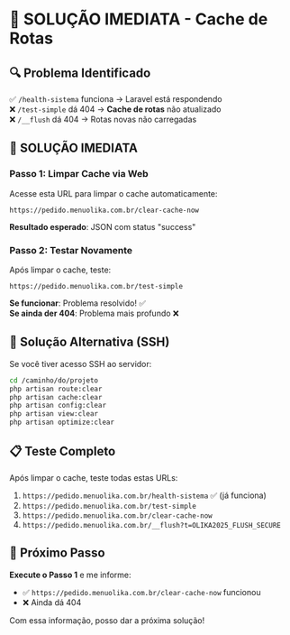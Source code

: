 # 🎯 SOLUÇÃO IMEDIATA - Cache de Rotas

## 🔍 **Problema Identificado**

✅ `/health-sistema` funciona → Laravel está respondendo  
❌ `/test-simple` dá 404 → **Cache de rotas** não atualizado  
❌ `/__flush` dá 404 → Rotas novas não carregadas  

## 🚀 **SOLUÇÃO IMEDIATA**

### Passo 1: Limpar Cache via Web
Acesse esta URL para limpar o cache automaticamente:
```
https://pedido.menuolika.com.br/clear-cache-now
```

**Resultado esperado**: JSON com status "success"

### Passo 2: Testar Novamente
Após limpar o cache, teste:
```
https://pedido.menuolika.com.br/test-simple
```

**Se funcionar**: Problema resolvido! ✅  
**Se ainda der 404**: Problema mais profundo ❌

## 🔧 **Solução Alternativa (SSH)**

Se você tiver acesso SSH ao servidor:

```bash
cd /caminho/do/projeto
php artisan route:clear
php artisan cache:clear
php artisan config:clear
php artisan view:clear
php artisan optimize:clear
```

## 📋 **Teste Completo**

Após limpar o cache, teste todas estas URLs:

1. `https://pedido.menuolika.com.br/health-sistema` ✅ (já funciona)
2. `https://pedido.menuolika.com.br/test-simple` 
3. `https://pedido.menuolika.com.br/clear-cache-now`
4. `https://pedido.menuolika.com.br/__flush?t=OLIKA2025_FLUSH_SECURE`

## 🎯 **Próximo Passo**

**Execute o Passo 1** e me informe:
- ✅ `https://pedido.menuolika.com.br/clear-cache-now` funcionou
- ❌ Ainda dá 404

Com essa informação, posso dar a próxima solução!
